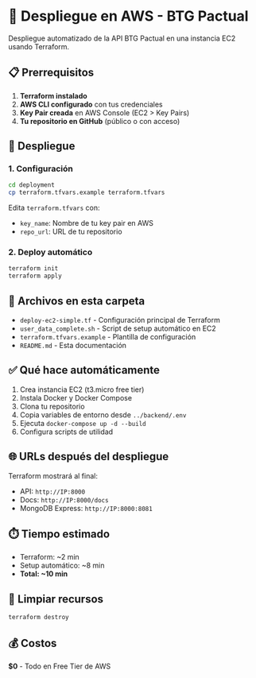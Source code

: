 # 🚀 Despliegue en AWS - BTG Pactual

Despliegue automatizado de la API BTG Pactual en una instancia EC2 usando Terraform.

## 📋 Prerrequisitos

1. **Terraform instalado**
2. **AWS CLI configurado** con tus credenciales
3. **Key Pair creada** en AWS Console (EC2 > Key Pairs)
4. **Tu repositorio en GitHub** (público o con acceso)

## 🚀 Despliegue

### 1. Configuración
```bash
cd deployment
cp terraform.tfvars.example terraform.tfvars
```

Edita `terraform.tfvars` con:
- `key_name`: Nombre de tu key pair en AWS
- `repo_url`: URL de tu repositorio

### 2. Deploy automático
```bash
terraform init
terraform apply
```

## 📁 Archivos en esta carpeta

- `deploy-ec2-simple.tf` - Configuración principal de Terraform
- `user_data_complete.sh` - Script de setup automático en EC2
- `terraform.tfvars.example` - Plantilla de configuración
- `README.md` - Esta documentación

## ✅ Qué hace automáticamente

1. Crea instancia EC2 (t3.micro free tier)
2. Instala Docker y Docker Compose
3. Clona tu repositorio
4. Copia variables de entorno desde `../backend/.env`
5. Ejecuta `docker-compose up -d --build`
6. Configura scripts de utilidad

## 🌐 URLs después del despliegue

Terraform mostrará al final:
- API: `http://IP:8000`
- Docs: `http://IP:8000/docs`
- MongoDB Express: `http://IP:8000:8081`

## ⏱️ Tiempo estimado
- Terraform: ~2 min
- Setup automático: ~8 min
- **Total: ~10 min**

## 🧹 Limpiar recursos
```bash
terraform destroy
```

## 💰 Costos
**$0** - Todo en Free Tier de AWS
